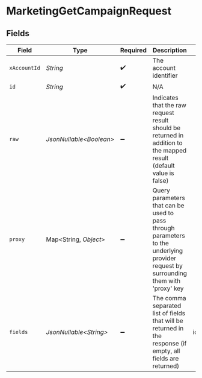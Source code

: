 # MarketingGetCampaignRequest


## Fields

| Field                                                                                                                                            | Type                                                                                                                                             | Required                                                                                                                                         | Description                                                                                                                                      | Example                                                                                                                                          |
| ------------------------------------------------------------------------------------------------------------------------------------------------ | ------------------------------------------------------------------------------------------------------------------------------------------------ | ------------------------------------------------------------------------------------------------------------------------------------------------ | ------------------------------------------------------------------------------------------------------------------------------------------------ | ------------------------------------------------------------------------------------------------------------------------------------------------ |
| `xAccountId`                                                                                                                                     | *String*                                                                                                                                         | :heavy_check_mark:                                                                                                                               | The account identifier                                                                                                                           |                                                                                                                                                  |
| `id`                                                                                                                                             | *String*                                                                                                                                         | :heavy_check_mark:                                                                                                                               | N/A                                                                                                                                              |                                                                                                                                                  |
| `raw`                                                                                                                                            | *JsonNullable\<Boolean>*                                                                                                                         | :heavy_minus_sign:                                                                                                                               | Indicates that the raw request result should be returned in addition to the mapped result (default value is false)                               |                                                                                                                                                  |
| `proxy`                                                                                                                                          | Map\<String, *Object*>                                                                                                                           | :heavy_minus_sign:                                                                                                                               | Query parameters that can be used to pass through parameters to the underlying provider request by surrounding them with 'proxy' key             |                                                                                                                                                  |
| `fields`                                                                                                                                         | *JsonNullable\<String>*                                                                                                                          | :heavy_minus_sign:                                                                                                                               | The comma separated list of fields that will be returned in the response (if empty, all fields are returned)                                     | id,remote_id,name,created_at,updated_at,description,schedule_type,status,channels,first_sent_at,last_sent_at,tags,messages,unified_custom_fields |
